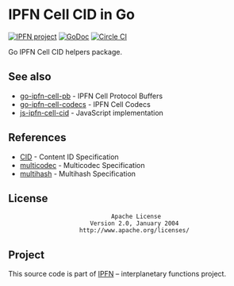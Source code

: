 # IPFN Cell CID in Go

[![IPFN project](https://img.shields.io/badge/project-IPFN-blue.svg?style=flat-square)](http://github.com/ipfn)
[![GoDoc](https://godoc.org/github.com/ipfn/go-ipfn-cell-cid?status.svg)](https://godoc.org/github.com/ipfn/go-ipfn-cell-cid)
[![Circle CI](https://img.shields.io/circleci/project/ipfn/go-ipfn-cell-cid.svg)](https://circleci.com/gh/ipfn/ipfn)

Go IPFN Cell CID helpers package.

## See also

* [go-ipfn-cell-pb](https://github.com/ipfn/go-ipfn-cell-pb) - IPFN Cell Protocol Buffers
* [go-ipfn-cell-codecs](https://github.com/ipfn/go-ipfn-cell-codecs) - IPFN Cell Codecs
* [js-ipfn-cell-cid](https://github.com/ipfn/js-ipfn-cell-cid) - JavaScript implementation

## References

* [CID](https://github.com/ipld/cid) - Content ID Specification
* [multicodec](https://github.com/multiformats/multicodec) - Multicodec Specification
* [multihash](https://github.com/multiformats/multihash) - Multihash Specification

## License

                                 Apache License
                           Version 2.0, January 2004
                        http://www.apache.org/licenses/

## Project

This source code is part of [IPFN](https://github.com/ipfn) – interplanetary functions project.
